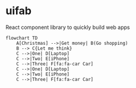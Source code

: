 # uifab
React component library to quickly build web apps

```mermaid
flowchart TD
    A[Christmas] -->|Get money| B(Go shopping)
    B --> C{Let me think}
    C -->|One| D[Laptop]
    C -->|Two| E[iPhone]
    C -->|Three| F[fa:fa-car Car]
    C -->|One| D[Laptop]
    C -->|Two| E[iPhone]
    C -->|Three| F[fa:fa-car Car]
```
